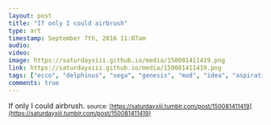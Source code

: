```yaml
---
layout: post
title: "If only I could airbrush"
type: art
timestamp: September 7th, 2016 11:07am
audio: 
video: 
image: https://saturdayxiii.github.io/media/150081411419.png
link: https://saturdayxiii.github.io/media/150081411419.png
tags: ["ecco", "delphinus", "sega", "genesis", "mod", "idea", "aspiration", "controllers", "art"]
comments: true
---
```

If only I could airbrush.
<small>source: [https://saturdayxiii.tumblr.com/post/150081411419](https://saturdayxiii.tumblr.com/post/150081411419)</small>